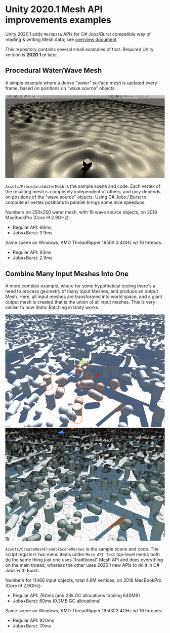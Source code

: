 # Unity 2020.1 Mesh API improvements examples

Unity 2020.1 adds `MeshData` APIs for C# Jobs/Burst compatible way of reading & writing Mesh data; see [overview document](https://docs.google.com/document/d/1QC7NV7JQcvibeelORJvsaTReTyszllOlxdfEsaVL2oA/edit).

This repository contains several small examples of that. Required Unity version is **2020.1** or later.

## Procedural Water/Wave Mesh

A simple example where a dense "water" surface mesh is updated every frame, based on positions on "wave source" objects.

![Water](/Images/Water.png?raw=true "Water")

`Assets/ProceduralWaterMesh` is the sample scene and code. Each vertex of the resulting mesh is completely independent of others, and
only depends on positions of the "wave source" objects. Using C# Jobs / Burst to compute all vertex positions in parallel brings
some nice speedups.

Numbers on 250x250 water mesh, with 10 wave source objects, on 2018 MacBookPro (Core i9 2.9GHz):

- Regular API: 66ms,
- Jobs+Burst: 3.9ms.

Same scene on Windows, AMD ThreadRipper 1950X 3.4GHz w/ 16 threads:

- Regular API: 83ms
- Jobs+Burst: 2.9ms



## Combine Many Input Meshes Into One

A more complex example, where for some hypothetical tooling there's a need to process geometry of many input Meshes, and produce
an output Mesh. Here, all input meshes are transformed into world space, and a giant output mesh is created that is the union of
all input meshes. This is very similar to how Static Batching in Unity works.

![Combine1](/Images/Combine1.png?raw=true "Combine 1")
![Combine2](/Images/Combine2.png?raw=true "Combine 2")

`Assets/CreateMeshFromAllSceneMeshes` is the sample scene and code. The script registers two menu items under `Mesh API Test`
top-level menu; both do the same thing just one uses "traditional" Mesh API and does everything on the main thread, whereas
the other uses 2020.1 new APIs to do it in C# Jobs with Burst.

Numbers for 11466 input objects, total 4.6M vertices, on 2018 MacBookPro (Core i9 2.9GHz):

- Regular API: 760ms (and 23k GC allocations totaling 640MB)
- Jobs+Burst: 60ms (0.3MB GC allocations)

Same scene on Windows, AMD ThreadRipper 1950X 3.4GHz w/ 16 threads:

- Regular API: 920ms
- Jobs+Burst: 70ms
